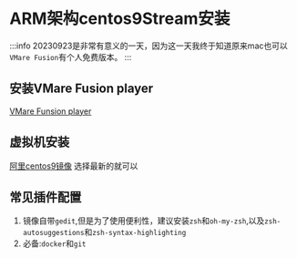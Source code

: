 # ARM架构centos9Stream安装

:::info
20230923是非常有意义的一天，因为这一天我终于知道原来mac也可以`VMare Fusion`有个人免费版本。
:::

## 安装VMare Fusion player

[VMare Funsion player](https://customerconnect.vmware.com/en/evalcenter?p=fusion-player-personal-13)

## 虚拟机安装

[阿里centos9镜像](https://mirrors.aliyun.com/centos-stream/9-stream/BaseOS/aarch64/iso/?spm=a2c6h.25603864.0.0.4ce34c8ctxIVzo)
选择最新的就可以

## 常见插件配置

1. 镜像自带`gedit`,但是为了使用便利性，建议安装`zsh`和`oh-my-zsh`,以及`zsh-autosuggestions`和`zsh-syntax-highlighting`
2. 必备:`docker`和`git`
